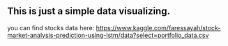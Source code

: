 ## This is just a simple data visualizing.

you can find stocks data here: https://www.kaggle.com/faressayah/stock-market-analysis-prediction-using-lstm/data?select=portfolio_data.csv
